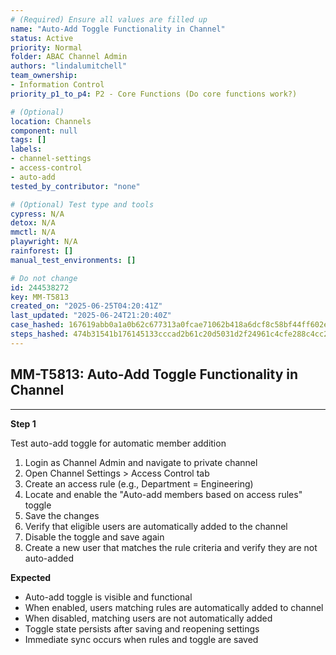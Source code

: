 ```yaml
---
# (Required) Ensure all values are filled up
name: "Auto-Add Toggle Functionality in Channel"
status: Active
priority: Normal
folder: ABAC Channel Admin
authors: "lindalumitchell"
team_ownership:
- Information Control
priority_p1_to_p4: P2 - Core Functions (Do core functions work?)

# (Optional)
location: Channels
component: null
tags: []
labels:
- channel-settings
- access-control
- auto-add
tested_by_contributor: "none"

# (Optional) Test type and tools
cypress: N/A
detox: N/A
mmctl: N/A
playwright: N/A
rainforest: []
manual_test_environments: []

# Do not change
id: 244538272
key: MM-T5813
created_on: "2025-06-25T04:20:41Z"
last_updated: "2025-06-24T21:20:40Z"
case_hashed: 167619abb0a1a0b62c677313a0fcae71062b418a6dcf8c58bf44ff602eec3f0783f2728425959906f07237eee48fd7aa
steps_hashed: 474b31541b176145133cccad2b61c20d5031d2f24961c4cfe288c4cc264cc784c0fb4f65116f951e309f741b3cbc9d25
---
```


<!-- (Auto-generated) Based on frontmatter's "key" and "name" -->

## MM-T5813: Auto-Add Toggle Functionality in Channel

---

**Step 1**

Test auto-add toggle for automatic member addition

1. Login as Channel Admin and navigate to private channel
2. Open Channel Settings > Access Control tab
3. Create an access rule (e.g., Department = Engineering)
4. Locate and enable the "Auto-add members based on access rules" toggle
5. Save the changes
6. Verify that eligible users are automatically added to the channel
7. Disable the toggle and save again
8. Create a new user that matches the rule criteria and verify they are not auto-added

**Expected**

- Auto-add toggle is visible and functional
- When enabled, users matching rules are automatically added to channel
- When disabled, matching users are not automatically added
- Toggle state persists after saving and reopening settings
- Immediate sync occurs when rules and toggle are saved
